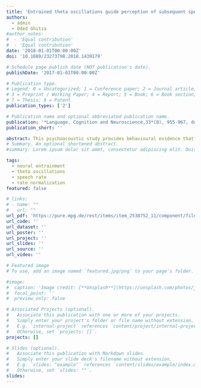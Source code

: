 ```yaml
---
title: 'Entrained theta oscillations guide perception of subsequent speech: Behavioral evidence from rate normalization'
authors:
  - admin
  - Oded Ghitza
#author_notes:
#  - 'Equal contribution'
#  - 'Equal contribution'
date: '2018-01-01T00:00:00Z'
doi: '10.1080/23273798.2018.1439179'

# Schedule page publish date (NOT publication's date).
publishDate: '2017-01-01T00:00:00Z'

# Publication type.
# Legend: 0 = Uncategorized; 1 = Conference paper; 2 = Journal article;
# 3 = Preprint / Working Paper; 4 = Report; 5 = Book; 6 = Book section;
# 7 = Thesis; 8 = Patent
publication_types: ['2']

# Publication name and optional abbreviated publication name.
publication: '*Language, Cognition and Neuroscience,33*(8), 955-967, doi:10.1080/23273798.2018.1439179'
publication_short: ''

abstract: This psychoacoustic study provides behavioural evidence that neural entrainment in the theta range (3–9 Hz) causally shapes speech perception. Adopting the “rate normalization” paradigm (presenting compressed carrier sentences followed by uncompressed target words), we show that uniform compression of a speech carrier to syllable rates inside the theta range influences perception of subsequent uncompressed targets, but compression outside theta range does not. However, the influence of carriers – compressed outside theta range – on target perception is salvaged when carriers are “repackaged” to have a packet rate inside theta. This suggests that the brain can only successfully entrain to syllable/packet rates within theta range, with a causal influence on the perception of subsequent speech, in line with recent neuroimaging data. Thus, this study points to a central role for sustained theta entrainment in rate normalisation and contributes to our understanding of the functional role of brain oscillations in speech perception.
# Summary. An optional shortened abstract.
#summary: Lorem ipsum dolor sit amet, consectetur adipiscing elit. Duis posuere tellus ac convallis placerat. Proin tincidunt magna sed ex sollicitudin condimentum.

tags:
  - neural entrainment
  - theta oscillations
  - speech rate 
  - rate normalization
featured: false

# links:
# - name: ""
#   url: ""
url_pdf: 'https://pure.mpg.de/rest/items/item_2538752_11/component/file_2630351/content'
url_code: ''
url_dataset: ''
url_poster: ''
url_project: ''
url_slides: ''
url_source: ''
url_video: ''

# Featured image
# To use, add an image named `featured.jpg/png` to your page's folder.

#image:
#  caption: 'Image credit: [**Unsplash**](https://unsplash.com/photos/jdD8gXaTZsc)'
#  focal_point: ''
#  preview_only: false

# Associated Projects (optional).
#   Associate this publication with one or more of your projects.
#   Simply enter your project's folder or file name without extension.
#   E.g. `internal-project` references `content/project/internal-project/index.md`.
#   Otherwise, set `projects: []`.
projects: []

# Slides (optional).
#   Associate this publication with Markdown slides.
#   Simply enter your slide deck's filename without extension.
#   E.g. `slides: "example"` references `content/slides/example/index.md`.
#   Otherwise, set `slides: ""`.
slides:
---
```


<!-- THIS MARKDOWN BIT IS CURRENTLY COMMENTED OUT









{{% callout note %}}
Click the _Cite_ button above to demo the feature to enable visitors to import publication metadata into their reference management software.
{{% /callout %}}

Supplementary notes can be added here, including [code and math](https://wowchemy.com/docs/content/writing-markdown-latex/).
-->